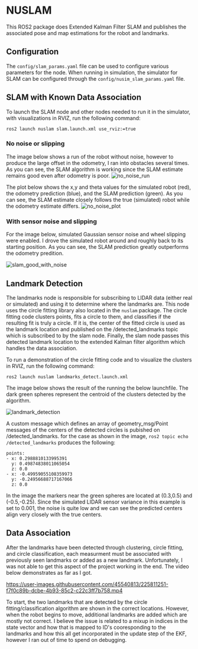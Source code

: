 # NUSLAM
This ROS2 package does Extended Kalman Filter SLAM and publishes
the associated pose and map estimations for the robot and landmarks.

## Configuration
The `config/slam_params.yaml` file can be used to configure
various parameters for the node. When running in simulation, the simulator
for SLAM can be configured through the `config/nusim_slam_params.yaml` file.

## SLAM with Known Data Association
To launch the SLAM node and other nodes needed to run it in the simulator,
with visualizations in RVIZ, run the following command:

```
ros2 launch nuslam slam.launch.xml use_rviz:=true
```

### No noise or slipping
The image below shows a run of the robot without noise, however to produce the large offset in
the odometry, I ran into obstacles several times. As you can see, the SLAM algorithm is working
since the SLAM estimate remains good even after odometry is poor.
![no_noise_run](https://user-images.githubusercontent.com/45540813/224562029-d6b0110a-d232-4a40-b849-6cfca3bfb454.png)

The plot below shows the x,y and theta values for the simulated robot (red), the odometry prediction (blue),
and the SLAM prediction (green). As you can see, the SLAM estimate closely follows the true (simulated) robot
while the odometry estimate differs.
![no_noise_plot](https://user-images.githubusercontent.com/45540813/224562073-2e211295-4909-4e4a-a41e-984da214eed2.png)


### With sensor noise and slipping
For the image below, simulated Gaussian sensor noise and wheel slipping were enabled. I drove the simulated
robot around and roughly back to its starting position. As you can see, the SLAM prediction greatly outperforms
the odometry predition.

![slam_good_with_noise](https://user-images.githubusercontent.com/45540813/225810142-71e0eefd-bd22-4f12-90d9-a50f69bef441.png)


## Landmark Detection
The landmarks node is responsible for subscribing to LIDAR data (either real
or simulated) and using it to determine where the landmarks are. This node uses
the circle fitting library also located in the `nuslam` package. The circle
fitting code clusters points, fits a circle to them, and classifies if the resulting
fit is truly a circle. If it is, the center of the fitted circle is used as the
landmark location and published on the /detected_landmarks topic which is subscribed
to by the slam node. Finally, the slam node passes this detected landmark location to
the extended Kalman filter algorithm which handles the data association.

To run a demonstration of the circle fitting code and to visualize the clusters
in RVIZ, run the following command:

```
ros2 launch nuslam landmarks_detect.launch.xml
```

The image below shows the result of the running the below launchfile.
The dark green spheres represent the centroid of the clusters detected
by the algorithm. 

![landmark_detection](https://user-images.githubusercontent.com/45540813/225810177-f3f4e44b-e4df-422a-8238-0337ad411027.png)

A custom message which defines an array of geometry_msg/Point
messages of the centers of the detected circles is pubished on /detected_landmarks.
for the case as shown in the image, `ros2 topic echo /detected_landmarks`
produces the following:
```
points:
- x: 0.2988810133995391
  y: 0.49874838011065054
  z: 0.0
- x: -0.49959055108359973
  y: -0.24956688717167066
  z: 0.0
```
In the image the markers near the green spheres are located at (0.3,0.5)
and (-0.5,-0.25). Since the simulated LIDAR sensor variance in this example is
set to 0.001, the noise is quite low and we can see the predicted centers align
very closely with the true centers.

## Data Association
After the landmarks have been detected through clustering, circle fitting, and
circle classification, each measurment must be associated with previously seen landmarks
or added as a new landmark. Unfortunately, I was not able to get this aspect of the
project working in the end. The video below demonstrates as far as I got.


https://user-images.githubusercontent.com/45540813/225811251-f7f0c89b-dcbe-4b93-85c2-c22c3ff7b758.mp4




To start, the two landmarks that are detected by the circle fitting/classification algorithm are shown
in the correct locations. However, when the robot begins to move, additional landmarks are
added which are mostly not correct. I believe the issue is related to a mixup in indices
in the state vector and how that is mapped to ID's cooresponding to the landmarks and how this
all get incorporated in the update step of the EKF, however I ran out of time to spend on debugging.

